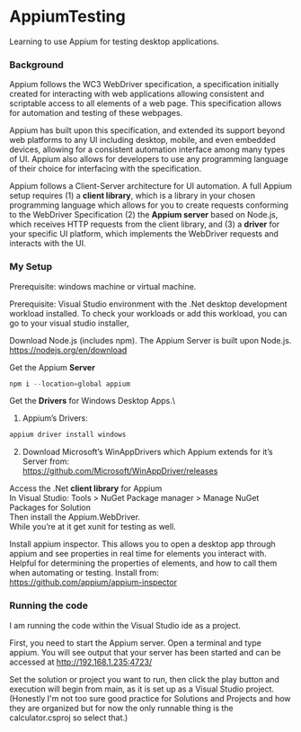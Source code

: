 # AppiumTesting
Learning to use Appium for testing desktop applications.

### Background
Appium follows the WC3 WebDriver specification, a specification initially created for interacting with web applications allowing consistent and scriptable access to all elements of a web page. This specification allows for automation and testing of these webpages.

Appium has built upon this specification, and extended its support beyond web platforms to any UI including desktop, mobile, and even embedded devices, allowing for a consistent automation interface among many types of UI. Appium also allows for developers to use any programming language of their choice for interfacing with the specification. 

Appium follows a Client-Server architecture for UI automation. A full Appium setup requires  (1) a **client library**, which is a library in your chosen programming language which allows for you to create requests conforming to the WebDriver Specification (2) the **Appium server** based on Node.js, which receives HTTP requests from the client library, and (3) a **driver** for your specific UI platform, which implements the WebDriver requests and interacts with the UI.


### My Setup
Prerequisite: windows machine or virtual machine.

Prerequisite: Visual Studio environment with the .Net desktop development workload installed. To check your workloads or add this workload, you can go to your visual studio installer,



Download Node.js (includes npm). The Appium Server is built upon Node.js.\
https://nodejs.org/en/download


Get the Appium **Server**
```powershell
npm i --location=global appium
```

Get the **Drivers** for Windows Desktop Apps.\
1. Appium’s Drivers:
```powershell
appium driver install windows
```
2. Download Microsoft’s WinAppDrivers which Appium extends for it’s Server from:\
https://github.com/Microsoft/WinAppDriver/releases

Access the .Net **client library** for Appium\
In Visual Studio: Tools > NuGet Package manager > Manage NuGet Packages for Solution\
Then install the Appium.WebDriver.\
While you’re at it get xunit for testing as well.


Install appium inspector. This allows you to open a desktop app through appium and see properties in real time for elements you interact with. Helpful for determining the properties of elements, and how to call them when automating or testing. Install from:\
https://github.com/appium/appium-inspector



### Running the code

I am running the code within the Visual Studio ide as a project.

First, you need to start the Appium server. Open a terminal and type appium. You will see output that your server has been started and can be accessed at http://192.168.1.235:4723/

Set the solution or project you want to run, then click the play button and execution will begin from main, as it is set up as a Visual Studio project. (Honestly I'm not too sure good practice for Solutions and Projects and how they are organized but for now the only runnable thing is the calculator.csproj so select that.)
